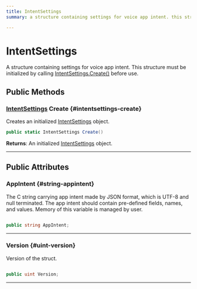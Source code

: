 ```yaml
---
title: IntentSettings
summary: a structure containing settings for voice app intent. this structure must be initialized by calling intentsettings.create before use. 

---
```


# IntentSettings




A structure containing settings for voice app intent. This structure must be initialized by calling [IntentSettings.Create()](/versioned_docs/version-14-Jun-2023/unity-api/api/UnityEngine.XR.MagicLeap/MLVoice/NativeBindings/UnityEngine.XR.MagicLeap.MLVoice.NativeBindings.IntentSettings.md#intentsettings-create) before use.   





## Public Methods

### [IntentSettings](/versioned_docs/version-14-Jun-2023/unity-api/api/UnityEngine.XR.MagicLeap/MLVoice/NativeBindings/UnityEngine.XR.MagicLeap.MLVoice.NativeBindings.IntentSettings.md) Create {#intentsettings-create}

Creates an initialized [IntentSettings](/versioned_docs/version-14-Jun-2023/unity-api/api/UnityEngine.XR.MagicLeap/MLVoice/NativeBindings/UnityEngine.XR.MagicLeap.MLVoice.NativeBindings.IntentSettings.md) object. 

```csharp
public static IntentSettings Create()
```






**Returns**: An initialized [IntentSettings](/versioned_docs/version-14-Jun-2023/unity-api/api/UnityEngine.XR.MagicLeap/MLVoice/NativeBindings/UnityEngine.XR.MagicLeap.MLVoice.NativeBindings.IntentSettings.md) object.



-----------

## Public Attributes

### AppIntent {#string-appintent}

The C string carrying app intent made by JSON format, which is UTF-8 and null terminated. The app intent should contain pre-defined fields, names, and values. Memory of this variable is managed by user. 

```csharp

public string AppIntent;

```






-----------

### Version {#uint-version}

Version of the struct. 

```csharp

public uint Version;

```






-----------



